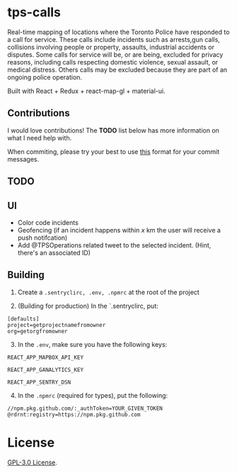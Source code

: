 # tps-calls

Real-time mapping of locations where the Toronto Police have responded to a call for service. These calls include incidents such as arrests,gun calls, collisions involving people or property, assaults, industrial accidents or disputes. Some calls for service will be, or are being, excluded for privacy reasons, including calls respecting domestic violence, sexual assault, or medical distress. Others calls may be excluded because they are part of an ongoing police operation.

Built with React + Redux + react-map-gl + material-ui.

## Contributions

I would love contributions! The **TODO** list below has more information on what I need help with.

When commiting, please try your best to use [this](http://karma-runner.github.io/2.0/dev/git-commit-msg.html) format for your commit messages.

## TODO

## UI

- Color code incidents
- Geofencing (if an incident happens within _x_ km the user will receive a push notifcation)
- Add @TPSOperations related tweet to the selected incident. (Hint, there's an associated ID)

## Building

1. Create a `.sentryclirc, .env, .npmrc` at the root of the project

2. (Building for production) In the `.sentryclirc, put:

```plain
[defaults]
project=getprojectnamefromowner
org=getorgfromowner
```

3. In the `.env`, make sure you have the following keys:

```plain
REACT_APP_MAPBOX_API_KEY

REACT_APP_GANALYTICS_KEY

REACT_APP_SENTRY_DSN
```

4. In the `.npmrc` (required for types), put the following:

```plain
//npm.pkg.github.com/:_authToken=YOUR_GIVEN_TOKEN
@rdrnt:registry=https://npm.pkg.github.com
```

# License

[GPL-3.0 License](https://www.gnu.org/licenses/gpl-3.0.en.html).
